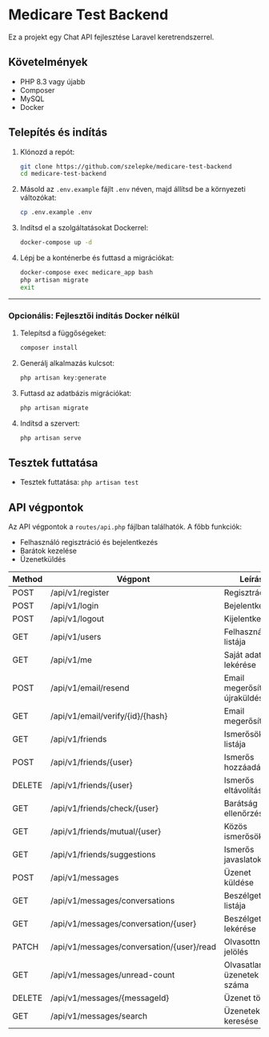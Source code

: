 # Medicare Test Backend

Ez a projekt egy Chat API fejlesztése Laravel keretrendszerrel.

## Követelmények

-   PHP 8.3 vagy újabb
-   Composer
-   MySQL
-   Docker

## Telepítés és indítás

1. Klónozd a repót:

    ```bash
    git clone https://github.com/szelepke/medicare-test-backend
    cd medicare-test-backend
    ```

2. Másold az `.env.example` fájlt `.env` néven, majd állítsd be a környezeti változókat:

    ```bash
    cp .env.example .env
    ```

3. Indítsd el a szolgáltatásokat Dockerrel:

    ```bash
    docker-compose up -d
    ```

4. Lépj be a konténerbe és futtasd a migrációkat:
    ```bash
    docker-compose exec medicare_app bash
    php artisan migrate
    exit
    ```

---

### Opcionális: Fejlesztői indítás Docker nélkül

1. Telepítsd a függőségeket:
    ```bash
    composer install
    ```
2. Generálj alkalmazás kulcsot:
    ```bash
    php artisan key:generate
    ```
3. Futtasd az adatbázis migrációkat:
    ```bash
    php artisan migrate
    ```
4. Indítsd a szervert:
    ```bash
    php artisan serve
    ```

## Tesztek futtatása

-   Tesztek futtatása: `php artisan test`

## API végpontok

Az API végpontok a `routes/api.php` fájlban találhatók. A főbb funkciók:

-   Felhasználó regisztráció és bejelentkezés
-   Barátok kezelése
-   Üzenetküldés

| Method | Végpont                                   | Leírás                       |
| ------ | ----------------------------------------- | ---------------------------- |
| POST   | /api/v1/register                          | Regisztráció                 |
| POST   | /api/v1/login                             | Bejelentkezés                |
| POST   | /api/v1/logout                            | Kijelentkezés                |
| GET    | /api/v1/users                             | Felhasználók listája         |
| GET    | /api/v1/me                                | Saját adatok lekérése        |
| POST   | /api/v1/email/resend                      | Email megerősítő újraküldése |
| GET    | /api/v1/email/verify/{id}/{hash}          | Email megerősítése           |
| GET    | /api/v1/friends                           | Ismerősök listája            |
| POST   | /api/v1/friends/{user}                    | Ismerős hozzáadása           |
| DELETE | /api/v1/friends/{user}                    | Ismerős eltávolítása         |
| GET    | /api/v1/friends/check/{user}              | Barátság ellenőrzése         |
| GET    | /api/v1/friends/mutual/{user}             | Közös ismerősök              |
| GET    | /api/v1/friends/suggestions               | Ismerős javaslatok           |
| POST   | /api/v1/messages                          | Üzenet küldése               |
| GET    | /api/v1/messages/conversations            | Beszélgetések listája        |
| GET    | /api/v1/messages/conversation/{user}      | Beszélgetés lekérése         |
| PATCH  | /api/v1/messages/conversation/{user}/read | Olvasottnak jelölés          |
| GET    | /api/v1/messages/unread-count             | Olvasatlan üzenetek száma    |
| DELETE | /api/v1/messages/{messageId}              | Üzenet törlése               |
| GET    | /api/v1/messages/search                   | Üzenetek keresése            |
